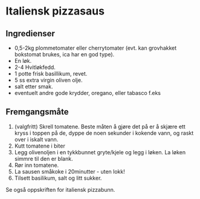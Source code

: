 # Italiensk pizzasaus

## Ingredienser

 - 0,5-2kg plommetomater eller cherrytomater (evt. kan grovhakket bokstomat brukes, ica har en god type).
 - En løk.
 - 2-4 Hvitløkfedd.
 - 1 potte frisk basillikum, revet.
 - 5 ss extra virgin oliven olje. 
 - salt etter smak.
 - eventuelt andre gode krydder, oregano, eller tabasco f.eks

## Fremgangsmåte

 1. (valgfritt) Skrell tomatene. Beste måten å gjøre det på er å skjære ett kryss i toppen på de, dyppe de noen sekunder i kokende vann, og raskt over i iskalt vann.
 2. Kutt tomatene i biter
 3. Legg olivenoljen i en tykkbunnet gryte/kjele og legg i løken. La løken simmre til den er blank.
 4. Rør inn tomatene.
 5. La sausen småkoke i 20minutter - uten lokk!
 6. Tilsett basilikum, salt og litt sukker.

Se også oppskriften for italiensk pizzabunn.
